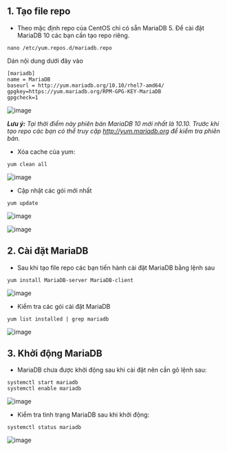 ## 1. Tạo file repo

- Theo mặc định repo của CentOS chỉ có sẵn MariaDB 5. Để cài đặt MariaDB 10 các bạn cần tạo repo riêng.

```
nano /etc/yum.repos.d/mariadb.repo
```

Dán nội dung dưới đây vào

```
[mariadb]
name = MariaDB
baseurl = http://yum.mariadb.org/10.10/rhel7-amd64/
gpgkey=https://yum.mariadb.org/RPM-GPG-KEY-MariaDB
gpgcheck=1
```

![image](https://user-images.githubusercontent.com/111716161/190969958-412d3f6a-2b1c-49b5-83c1-27e23b2509fe.png)

***Lưu ý:*** *Tại thời điểm này phiên bản MariaDB 10 mới nhất là 10.10. Trước khi tạo repo các bạn có thể truy cập http://yum.mariadb.org để kiểm tra phiên bản.*

- Xóa cache của yum:

```
yum clean all
```
![image](https://user-images.githubusercontent.com/111716161/190965601-17bb6d5e-c4eb-46f8-bc1f-7971e67b3482.png)

- Cập nhật các gói mới nhất

```
yum update
```

![image](https://user-images.githubusercontent.com/111716161/190965980-92c20400-15ef-4b4d-94aa-12076522ecc4.png)

![image](https://user-images.githubusercontent.com/111716161/190966283-5ed31d81-1dce-4739-aa22-ae9bf65b1bfb.png)

## 2. Cài đặt MariaDB

- Sau khi tạo file repo các bạn tiến hành cài đặt MariaDB bằng lệnh sau

```
yum install MariaDB-server MariaDB-client
```

![image](https://user-images.githubusercontent.com/111716161/190968959-225e5c28-6ee3-46ab-9f05-52bea45d2bcc.png)

- Kiểm tra các gói cài đặt MariaDB

```
yum list installed | grep mariadb
```

![image](https://user-images.githubusercontent.com/111716161/190969835-626c9d46-e758-48f9-bbed-11b313ea67ef.png)

## 3. Khởi động MariaDB

- MariaDB chưa được khởi động sau khi cài đặt nên cần gõ lệnh sau:

```
systemctl start mariadb
systemctl enable mariadb
```
![image](https://user-images.githubusercontent.com/111716161/190969562-2ae26324-a79d-4936-bf95-d98e96a61a81.png)

- Kiểm tra tình trạng MariaDB sau khi khởi động:

```
systemctl status mariadb
```

![image](https://user-images.githubusercontent.com/111716161/190969675-4972eef8-8e06-46a1-90fc-b3eba1ee7e71.png)



